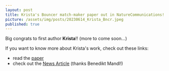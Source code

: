 ```yaml
---
layout: post
title: Krista's Bouncer match-maker paper out in NatureCommunications!
picture: /assets/img/posts/20230614_Krista_Bncr.jpeg
published: true
---
```

Big congrats to first author **Krista**!!
(more to come soon...)

If you want to know more about Krista's work, check out these links:
- read the [paper](https://rdcu.be/detQg)
- check out the [News Article](https://www.imp.ac.at/news/article/sperm-egg-matchmaker-bouncer-may-drive-fish-evolution) (thanks Benedikt Mandl!)

